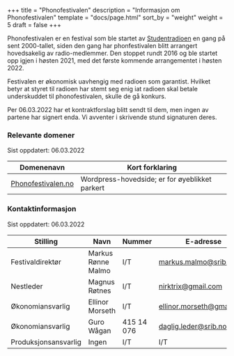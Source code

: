 +++
title = "Phonofestivalen"
description = "Informasjon om Phonofestivalen"
template = "docs/page.html"
sort_by = "weight"
weight = 5
draft = false
+++

Phonofestivalen er en festival som ble startet av
[Studentradioen](/studentradioen) en gang på sent 2000-tallet, siden den gang
har phonfestivalen blitt arrangert hovedsakelig av radio-medlemmer. Den stoppet
rundt 2016 og ble startet opp igjen i høsten 2021, med det første kommende
arrangementet i høsten 2022.

Festivalen er økonomisk uavhengig med radioen som garantist. Hvilket betyr at
styret til radioen har stemt seg enig iat radioen skal betale underskuddet til
phonofestivalen, skulle de gå konkurs.

Per 06.03.2022 har et kontraktforslag blitt sendt til dem, men ingen av partene
har signert enda. Vi avventer i skrivende stund signaturen deres.

### Relevante domener

Sist oppdatert: 06.03.2022

| Domenenavn                                       | Kort forklaring                                |
| ------------------------------------------------ | ---------------------------------------------- |
| [Phonofestivalen.no](https://phonofestivalen.no) | Wordpress-hovedside; er for øyeblikket parkert |

### Kontaktinformasjon

Sist oppdatert: 06.03.2022

| Stilling             | Navn               | Nummer     | E-adresse                 |
| -------------------- | ------------------ | ---------- | ------------------------- |
| Festivaldirektør     | Markus Rønne Malmo | I/T        | markus.malmo@srib.no      |
| Nestleder            | Magnus Røtnes      | I/T        | nirktrix@gmail.com        |
| Økonomiansvarlig     | Ellinor Morseth    | I/T        | ellinor.morseth@gmail.com |
| Økonomiansvarlig     | Guro Wågan         | 415 14 076 | daglig.leder@srib.no      |
| Produksjonsansvarlig | Ingen              | I/T        | I/T                       |
